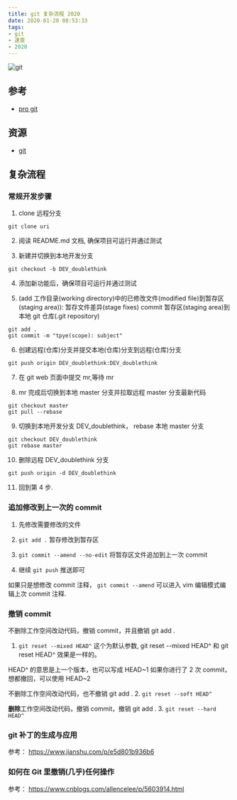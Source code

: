 ```yaml
---
title: git 复杂流程 2020
date: 2020-01-20 08:53:33
tags:
- git
- 速查
- 2020
---
```


![git](https://git-scm.com/book/en/v2/images/areas.png)


[pro git]: https://git-scm.com/book/zh/v2/%E8%B5%B7%E6%AD%A5-Git-%E5%9F%BA%E7%A1%80
[git]: https://github.com/git/git


## 参考
- [pro git][]

## 资源
- [git][]

## 复杂流程

### 常规开发步骤
1. clone 远程分支
```
git clone uri
```

2. 阅读 README.md 文档, 确保项目可运行并通过测试

3. 新建并切换到本地开发分支
```
git checkout -b DEV_doublethink
```

4. 添加新功能后，确保项目可运行并通过测试

5. (add 工作目录(working directory)中的已修改文件(modified file)到暂存区(staging area)): 暂存文件差异(stage fixes)
commit 暂存区(staging area)到本地 git 仓库(.git repository)
```
git add .
git commit -m "tpye(scope): subject"
```

6. 创建远程(仓库)分支并提交本地(仓库)分支到远程(仓库)分支
```
git push origin DEV_doublethink:DEV_doublethink
```

7. 在 git web 页面中提交 mr,等待 mr

8. mr 完成后切换到本地 master 分支并拉取远程 master 分支最新代码
```
git checkout master
git pull --rebase
```

9. 切换到本地开发分支 DEV_doublethink， rebase 本地 master 分支
```
git checkout DEV_doublethink
git rebase master
```

10. 删除远程 DEV_doublethink 分支
```
git push origin -d DEV_doublethink
```

11. 回到第 4 步.

### 追加修改到上一次的 commit
1. 先修改需要修改的文件

2. `git add .`  暂存修改到暂存区

3. `git commit --amend --no-edit` 将暂存区文件追加到上一次 commit

4. 继续 `git push` 推送即可

如果只是想修改 commit 注释， `git commit --amend` 可以进入 vim 编辑模式编辑上次 commit 注释.

### 撤销 commit
不删除工作空间改动代码，撤销 commit，并且撤销 git add .
1. `git reset --mixed HEAD^`
这个为默认参数, git reset --mixed HEAD^ 和 git reset HEAD^ 效果是一样的。

HEAD^ 的意思是上一个版本，也可以写成 HEAD~1
如果你进行了 2 次 commit，想都撤回，可以使用 HEAD~2

不删除工作空间改动代码，也不撤销 git add .
2. `git reset --soft HEAD^`

**删除**工作空间改动代码，撤销 commit，撤销 git add .
3. `git reset --hard HEAD^`

### git 补丁的生成与应用
参考： https://www.jianshu.com/p/e5d801b936b6

### 如何在 Git 里撤销(几乎)任何操作
参考： https://www.cnblogs.com/allencelee/p/5603914.html


